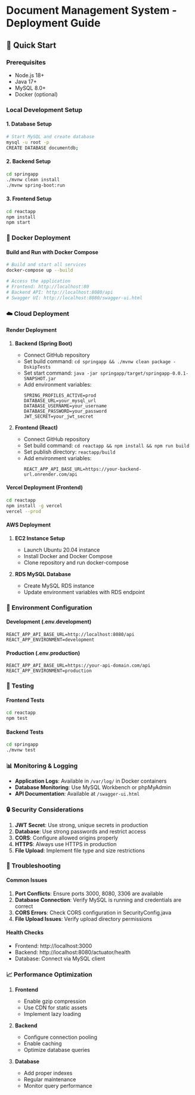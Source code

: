 # Document Management System - Deployment Guide

## 🚀 Quick Start

### Prerequisites
- Node.js 18+
- Java 17+
- MySQL 8.0+
- Docker (optional)

### Local Development Setup

#### 1. Database Setup
```bash
# Start MySQL and create database
mysql -u root -p
CREATE DATABASE documentdb;
```

#### 2. Backend Setup
```bash
cd springapp
./mvnw clean install
./mvnw spring-boot:run
```

#### 3. Frontend Setup
```bash
cd reactapp
npm install
npm start
```

### 🐳 Docker Deployment

#### Build and Run with Docker Compose
```bash
# Build and start all services
docker-compose up --build

# Access the application
# Frontend: http://localhost:80
# Backend API: http://localhost:8080/api
# Swagger UI: http://localhost:8080/swagger-ui.html
```

### ☁️ Cloud Deployment

#### Render Deployment
1. **Backend (Spring Boot)**
   - Connect GitHub repository
   - Set build command: `cd springapp && ./mvnw clean package -DskipTests`
   - Set start command: `java -jar springapp/target/springapp-0.0.1-SNAPSHOT.jar`
   - Add environment variables:
     ```
     SPRING_PROFILES_ACTIVE=prod
     DATABASE_URL=your_mysql_url
     DATABASE_USERNAME=your_username
     DATABASE_PASSWORD=your_password
     JWT_SECRET=your_jwt_secret
     ```

2. **Frontend (React)**
   - Connect GitHub repository
   - Set build command: `cd reactapp && npm install && npm run build`
   - Set publish directory: `reactapp/build`
   - Add environment variables:
     ```
     REACT_APP_API_BASE_URL=https://your-backend-url.onrender.com/api
     ```

#### Vercel Deployment (Frontend)
```bash
cd reactapp
npm install -g vercel
vercel --prod
```

#### AWS Deployment
1. **EC2 Instance Setup**
   - Launch Ubuntu 20.04 instance
   - Install Docker and Docker Compose
   - Clone repository and run docker-compose

2. **RDS MySQL Database**
   - Create MySQL RDS instance
   - Update environment variables with RDS endpoint

### 🔧 Environment Configuration

#### Development (.env.development)
```
REACT_APP_API_BASE_URL=http://localhost:8080/api
REACT_APP_ENVIRONMENT=development
```

#### Production (.env.production)
```
REACT_APP_API_BASE_URL=https://your-api-domain.com/api
REACT_APP_ENVIRONMENT=production
```

### 🧪 Testing

#### Frontend Tests
```bash
cd reactapp
npm test
```

#### Backend Tests
```bash
cd springapp
./mvnw test
```

### 📊 Monitoring & Logging

- **Application Logs**: Available in `/var/log/` in Docker containers
- **Database Monitoring**: Use MySQL Workbench or phpMyAdmin
- **API Documentation**: Available at `/swagger-ui.html`

### 🔒 Security Considerations

1. **JWT Secret**: Use strong, unique secrets in production
2. **Database**: Use strong passwords and restrict access
3. **CORS**: Configure allowed origins properly
4. **HTTPS**: Always use HTTPS in production
5. **File Upload**: Implement file type and size restrictions

### 🚨 Troubleshooting

#### Common Issues
1. **Port Conflicts**: Ensure ports 3000, 8080, 3306 are available
2. **Database Connection**: Verify MySQL is running and credentials are correct
3. **CORS Errors**: Check CORS configuration in SecurityConfig.java
4. **File Upload Issues**: Verify upload directory permissions

#### Health Checks
- Frontend: http://localhost:3000
- Backend: http://localhost:8080/actuator/health
- Database: Connect via MySQL client

### 📈 Performance Optimization

1. **Frontend**
   - Enable gzip compression
   - Use CDN for static assets
   - Implement lazy loading

2. **Backend**
   - Configure connection pooling
   - Enable caching
   - Optimize database queries

3. **Database**
   - Add proper indexes
   - Regular maintenance
   - Monitor query performance